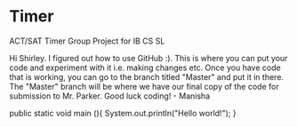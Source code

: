 # Timer
ACT/SAT Timer Group Project for IB CS SL

Hi Shirley. I figured out how to use GitHub :). This is where you can put your code and experiment with it i.e. making changes etc. Once you have code that is working, you can go to the branch titled "Master" and put it in there. The "Master" branch will be where we have our final copy of the code for submission to Mr. Parker. Good luck coding! - Manisha

public static void main (){
  System.out.println("Hello world!");
}
